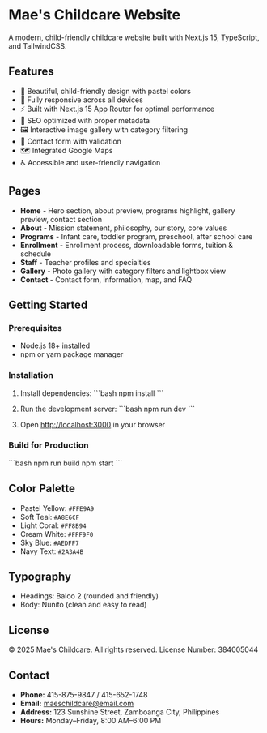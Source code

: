 # Mae's Childcare Website

A modern, child-friendly childcare website built with Next.js 15, TypeScript, and TailwindCSS.

## Features

- 🎨 Beautiful, child-friendly design with pastel colors
- 📱 Fully responsive across all devices
- ⚡ Built with Next.js 15 App Router for optimal performance
- 🎯 SEO optimized with proper metadata
- 🖼️ Interactive image gallery with category filtering
- 📝 Contact form with validation
- 🗺️ Integrated Google Maps
- ♿ Accessible and user-friendly navigation

## Pages

- **Home** - Hero section, about preview, programs highlight, gallery preview, contact section
- **About** - Mission statement, philosophy, our story, core values
- **Programs** - Infant care, toddler program, preschool, after school care
- **Enrollment** - Enrollment process, downloadable forms, tuition & schedule
- **Staff** - Teacher profiles and specialties
- **Gallery** - Photo gallery with category filters and lightbox view
- **Contact** - Contact form, information, map, and FAQ

## Getting Started

### Prerequisites

- Node.js 18+ installed
- npm or yarn package manager

### Installation

1. Install dependencies:
\`\`\`bash
npm install
\`\`\`

2. Run the development server:
\`\`\`bash
npm run dev
\`\`\`

3. Open [http://localhost:3000](http://localhost:3000) in your browser

### Build for Production

\`\`\`bash
npm run build
npm start
\`\`\`

## Color Palette

- Pastel Yellow: `#FFE9A9`
- Soft Teal: `#A8E6CF`
- Light Coral: `#FF8B94`
- Cream White: `#FFF9F0`
- Sky Blue: `#AEDFF7`
- Navy Text: `#2A3A4B`

## Typography

- Headings: Baloo 2 (rounded and friendly)
- Body: Nunito (clean and easy to read)

## License

© 2025 Mae's Childcare. All rights reserved.
License Number: 384005044

## Contact

- **Phone:** 415-875-9847 / 415-652-1748
- **Email:** maeschildcare@email.com
- **Address:** 123 Sunshine Street, Zamboanga City, Philippines
- **Hours:** Monday–Friday, 8:00 AM–6:00 PM